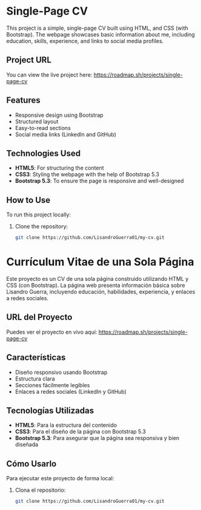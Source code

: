 # Single-Page CV

This project is a simple, single-page CV built using HTML, and CSS (with Bootstrap). The webpage showcases basic information about me, including education, skills, experience, and links to social media profiles.

## Project URL

You can view the live project here: https://roadmap.sh/projects/single-page-cv

## Features

- Responsive design using Bootstrap
- Structured layout
- Easy-to-read sections
- Social media links (LinkedIn and GitHub)

## Technologies Used

- **HTML5**: For structuring the content
- **CSS3**: Styling the webpage with the help of Bootstrap 5.3
- **Bootstrap 5.3**: To ensure the page is responsive and well-designed

## How to Use

To run this project locally:
1. Clone the repository:
   ```bash
   git clone https://github.com/LisandroGuerra01/my-cv.git


# Currículum Vitae de una Sola Página

Este proyecto es un CV de una sola página construido utilizando HTML y CSS (con Bootstrap). La página web presenta información básica sobre Lisandro Guerra, incluyendo educación, habilidades, experiencia, y enlaces a redes sociales.

## URL del Proyecto

Puedes ver el proyecto en vivo aquí: https://roadmap.sh/projects/single-page-cv

## Características

- Diseño responsivo usando Bootstrap
- Estructura clara
- Secciones fácilmente legibles
- Enlaces a redes sociales (LinkedIn y GitHub)

## Tecnologías Utilizadas

- **HTML5**: Para la estructura del contenido
- **CSS3**: Para el diseño de la página con Bootstrap 5.3
- **Bootstrap 5.3**: Para asegurar que la página sea responsiva y bien diseñada

## Cómo Usarlo

Para ejecutar este proyecto de forma local:
1. Clona el repositorio:
   ```bash
   git clone https://github.com/LisandroGuerra01/my-cv.git
